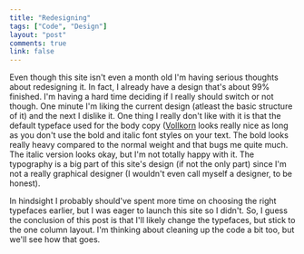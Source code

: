 ```yaml
---
title: "Redesigning"
tags: ["Code", "Design"]
layout: "post"
comments: true
link: false
---
```


Even though this site isn't even a month old I'm having serious thoughts about redesigning it. In fact, I already have a design that's about 99% finished. I'm having a hard time deciding if I really should switch or not though. One minute I'm liking the current design (atleast the basic structure of it) and the next I dislike it. One thing I really don't like with it is that the default typeface used for the body copy ([Vollkorn](http://www.google.com/webfonts/specimen/Vollkorn) looks really nice as long as you don't use the bold and italic font styles on your text. The bold looks really heavy compared to the normal weight and that bugs me quite much. The italic version looks okay, but I'm not totally happy with it. The typography is a big part of this site's design (if not the only part) since I'm not a really graphical designer (I wouldn't even call myself a designer, to be honest).

In hindsight I probably should've spent more time on choosing the right typefaces earlier, but I was eager to launch this site so I didn't. So, I guess the conclusion of this post is that I'll likely change the typefaces, but stick to the one column layout. I'm thinking about cleaning up the code a bit too, but we'll see how that goes.
